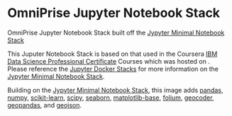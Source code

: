 # OmniPrise Jupyter Notebook Stack
OmniPrise Jupyter Notebook Stack built off the [Jypyter Minimal Notebook Stack](https://github.com/jupyter/docker-stacks/tree/master/minimal-notebook)

This Juputer Notebook Stack is based on that used in the Coursera [IBM Data Science Professional Certificate](https://www.coursera.org/professional-certificates/ibm-data-science) Courses which was hosted on .  Please reference the [Jupyter Docker Stacks](https://jupyter-docker-stacks.readthedocs.io/en/latest/index.html) for more information on the [Jypyter Minimal Notebook Stack](https://github.com/jupyter/docker-stacks/tree/master/minimal-notebook).

Building on the [Jypyter Minimal Notebook Stack](https://github.com/jupyter/docker-stacks/tree/master/minimal-notebook), this image adds [pandas](https://pandas.pydata.org/), [numpy](https://numpy.org/), [scikit-learn](https://scikit-learn.org/stable/), [scipy](https://scipy.org/), [seaborn](https://seaborn.pydata.org/), [matplotlib-base](https://matplotlib.org/), [folium](http://python-visualization.github.io/folium/), [geocoder](https://github.com/DenisCarriere/geocoder), [geopandas](https://geopandas.org/), and [geojson](https://github.com/jazzband/geojson).
